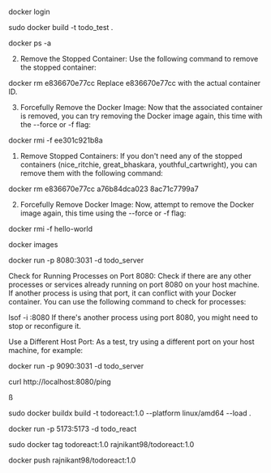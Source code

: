 docker login

sudo docker build -t todo_test .

docker ps -a

2. Remove the Stopped Container:
Use the following command to remove the stopped container:


docker rm e836670e77cc
Replace e836670e77cc with the actual container ID.

3. Forcefully Remove the Docker Image:
Now that the associated container is removed, you can try removing the Docker image again, this time with the --force or -f flag:


docker rmi -f ee301c921b8a


1. Remove Stopped Containers:
If you don't need any of the stopped containers (nice_ritchie, great_bhaskara, youthful_cartwright), you can remove them with the following command:

docker rm e836670e77cc a76b84dca023 8ac71c7799a7

2. Forcefully Remove Docker Image:
Now, attempt to remove the Docker image again, this time using the --force or -f flag:


docker rmi -f hello-world

docker images


docker run -p 8080:3031 -d todo_server


Check for Running Processes on Port 8080:
Check if there are any other processes or services already running on port 8080 on your host machine. If another process is using that port, it can conflict with your Docker container. You can use the following command to check for processes:

lsof -i :8080
If there's another process using port 8080, you might need to stop or reconfigure it.

Use a Different Host Port:
As a test, try using a different port on your host machine, for example:

docker run -p 9090:3031 -d todo_server

curl http://localhost:8080/ping


ß

sudo docker buildx build -t todoreact:1.0 --platform linux/amd64 --load .


docker run -p 5173:5173 -d todo_react


sudo docker tag todoreact:1.0 rajnikant98/todoreact:1.0


docker push rajnikant98/todoreact:1.0
